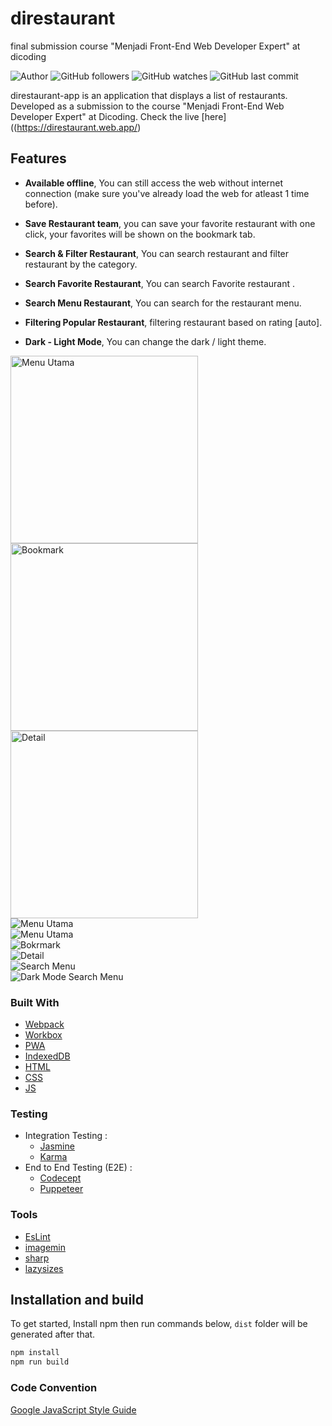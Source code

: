 # direstaurant
final submission course "Menjadi Front-End Web Developer Expert" at dicoding

![Author](https://img.shields.io/badge/made%20by-faniabdullah-blue)
![GitHub followers](https://img.shields.io/github/followers/faniabdullah?style=social)
![GitHub watches](https://img.shields.io/github/stars/faniabdullah/direstaurant?style=social)
![GitHub last commit](https://img.shields.io/github/last-commit/faniabdullah/direstaurant)

direstaurant-app is an application that displays a list of restaurants.
Developed as a submission to the course "Menjadi Front-End Web Developer Expert" at Dicoding. Check the live [here]((https://direstaurant.web.app/)

## Features
* **Available offline**,
You can still access the web without internet connection (make sure you've already load the web for atleast 1 time before).

* **Save Restaurant team**,
you can save your favorite restaurant with one click, your favorites will be shown on the bookmark tab.

* **Search & Filter Restaurant**,
You can search restaurant and filter restaurant by the category.

* **Search  Favorite Restaurant**,
You can search Favorite restaurant .

* **Search Menu Restaurant**,
You can search for the restaurant menu.

* **Filtering Popular Restaurant**,
filtering restaurant based on rating [auto].

* **Dark - Light Mode**,
You can change the dark / light theme.

<div>
<img src="https://i.imgur.com/wVUf0ad.png" alt="Menu Utama"  width="300" style="margin-right: 16px">
<img src="https://i.imgur.com/sHI89KF.png" alt="Bookmark"  width="300" >
<img src="https://i.imgur.com/NXXTjoF.png" alt="Detail"  width="300" >
</div>

<div>
<img src="https://i.imgur.com/GrYAT5x.png" alt="Menu Utama"><br/>
<img src="https://imgur.com/GB8Aoyo.png" alt="Menu Utama"><br/>
<img src="https://imgur.com/6S85D2r.png" alt="Bokrmark"><br/>
<img src="https://imgur.com/UuDwPRO.png" alt="Detail"><br/>
<img src="https://imgur.com/dvRxdZ5.png" alt="Search Menu"><br/>
<img src="https://imgur.com/p27oskA.png" alt="Dark Mode Search Menu">
</div>



### Built With

- [Webpack](https://webpack.js.org/)
- [Workbox](https://developers.google.com/web/tools/workbox)
- [PWA](https://developers.google.com/web/progressive-web-apps)
- [IndexedDB](https://developers.google.com/web/ilt/pwa/working-with-indexeddb)
- [HTML](https://www.w3schools.com/html/)
- [CSS](https://www.w3schools.com/css/)
- [JS](https://www.javascript.com/)

### Testing

- Integration Testing :
  - [Jasmine](https://jasmine.github.io/)
  - [Karma](https://karma-runner.github.io)
- End to End Testing (E2E) :
  - [Codecept](https://codecept.io/)
  - [Puppeteer](https://codecept.io/helpers/Puppeteer/#seeinsource)

### Tools

- [EsLint](https://eslint.org/)
- [imagemin](https://github.com/imagemin/imagemin)
- [sharp](https://sharp.pixelplumbing.com/)
- [lazysizes](https://www.npmjs.com/package/lazysizes)

## Installation and build
To get started, Install npm then run commands below, `dist` folder will be generated after that.
```bash
npm install
npm run build
```

### Code Convention

[Google JavaScript Style Guide](https://google.github.io/styleguide/jsguide.html)
